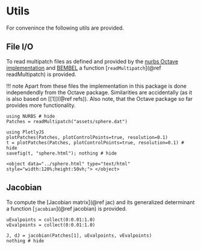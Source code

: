
# Utils

For convenince the following utils are provided.

## File I/O

To read multipatch files as defined and provided by the [nurbs Octave implementation](https://octave.sourceforge.io/nurbs/overview.html) and [BEMBEL](https://temf.github.io/bembel/) a function [`readMultipatch`](@ref readMultipatch) is provided.

!!! note
    Apart from these files the implementation in this package is done independendly from the Octave package. Similarities are accidentally (as it is also based on [[1]](@ref refs)).
    Also note, that the Octave package so far provides more functionality.

```@example utils
using NURBS # hide
Patches = readMultipatch("assets/sphere.dat")

using PlotlyJS
plotPatches(Patches, plotControlPoints=true, resolution=0.1)
t = plotPatches(Patches, plotControlPoints=true, resolution=0.1) # hide
savefig(t, "sphere.html"); nothing # hide
```

```@raw html
<object data="../sphere.html" type="text/html"  style="width:120%;height:50vh;"> </object>
```

## Jacobian

To compute the [Jacobian matrix](@ref jac) and its generalized determinant a function [`jacobian`](@ref jacobian) is provided.

```@example utils
uEvalpoints = collect(0:0.01:1.0)
vEvalpoints = collect(0:0.01:1.0)

J, dJ = jacobian(Patches[1], uEvalpoints, vEvalpoints)
nothing # hide
```

